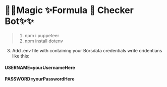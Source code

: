 #  💫✨Magic ✨Formula 💫 Checker Bot✨✨

> 1. npm i puppeteer
> 2. npm install dotenv

3. Add .env file with containing your Börsdata credentials
  write cridentians like this:
#### USERNAME=yourUsernameHere

#### PASSWORD=yourPasswordHere
